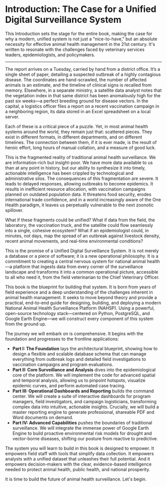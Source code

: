 # **Introduction: The Case for a Unified Digital Surveillance System**

This Introduction sets the stage for the entire book, making the case for why a modern, unified system is not just a "nice-to-have," but an absolute necessity for effective animal health management in the 21st century. It's written to resonate with the challenges faced by veterinary services leaders, epidemiologists, and policymakers.

---
The report arrives on a Tuesday, carried by hand from a district office. It’s a single sheet of paper, detailing a suspected outbreak of a highly contagious disease. The coordinates are hand-scrawled, the number of affected animals is an estimate, and the timeline of clinical signs is recalled from memory. Elsewhere, in a separate ministry, a satellite data analyst notes that the vegetation index in that same district has been anomalously high for the past six weeks—a perfect breeding ground for disease vectors. In the capital, a logistics officer files a report on a recent vaccination campaign in a neighboring region, its data stored in an Excel spreadsheet on a local server.

Each of these is a critical piece of a puzzle. Yet, in most animal health systems around the world, they remain just that: scattered pieces. They exist in different formats, in different departments, and on different timelines. The connection between them, if it is ever made, is the result of heroic effort, long hours of manual collation, and a measure of good luck.

This is the fragmented reality of traditional animal health surveillance. We are information-rich but insight-poor. We have more data available to us than at any point in history, but our ability to synthesize it into timely, actionable intelligence has been crippled by technological and administrative silos. The consequences of this fragmentation are severe. It leads to delayed responses, allowing outbreaks to become epidemics. It results in inefficient resource allocation, with vaccination campaigns planned on outdated population data. It threatens food security, erodes international trade confidence, and in a world increasingly aware of the One Health paradigm, it leaves us perpetually vulnerable to the next zoonotic spillover.

What if these fragments could be unified? What if data from the field, the laboratory, the vaccination truck, and the satellite could flow seamlessly into a single, cohesive ecosystem? What if an epidemiologist could, in minutes, not days, map the spread of an outbreak against livestock density, recent animal movements, and real-time environmental conditions?

This is the promise of a Unified Digital Surveillance System. It is not merely a database or a piece of software; it is a new operational philosophy. It is a commitment to creating a central nervous system for national animal health—a platform that ingests data from every corner of the surveillance landscape and transforms it into a common operational picture, accessible to all who need it, from the field veterinarian to the Chief Veterinary Officer.

This book is the blueprint for building that system. It is born from years of field experience and a deep understanding of the challenges inherent in animal health management. It seeks to move beyond theory and provide a practical, end-to-end guide for designing, building, and deploying a modern National Animal Health Surveillance Platform (NAHSP). Using a powerful, open-source technology stack—centered on Python, PostgreSQL, and Google Earth Engine—we will construct every component of this system from the ground up.

The journey we will embark on is comprehensive. It begins with the foundation and progresses to the frontline applications:

*   **Part I: The Foundation** lays the architectural blueprint, showing how to design a flexible and scalable database schema that can manage everything from outbreak logs and detailed field investigations to vaccination campaigns and program evaluations.
*   **Part II: Core Surveillance and Analysis** dives into the epidemiological core of the platform. We will implement the code for advanced spatial and temporal analysis, allowing us to pinpoint hotspots, visualize epidemic curves, and perform automated case tracing.
*   **Part III: Operational Dashboards and Reporting** builds the command center. We will create a suite of interactive dashboards for program managers, field investigators, and campaign logisticians, transforming complex data into intuitive, actionable insights. Crucially, we will build a master reporting engine to generate professional, shareable PDF and Word documents on demand.
*   **Part IV: Advanced Capabilities** pushes the boundaries of traditional surveillance. We will integrate the immense power of Google Earth Engine to build proactive environmental risk models for drought and vector-borne diseases, shifting our posture from reactive to predictive.

The system you will learn to build in this book is designed to empower. It empowers field staff with tools that simplify data collection. It empowers analysts with a unified dataset that unleashes their full potential. And it empowers decision-makers with the clear, evidence-based intelligence needed to protect animal health, public health, and national prosperity.

It is time to build the future of animal health surveillance. Let's begin.
